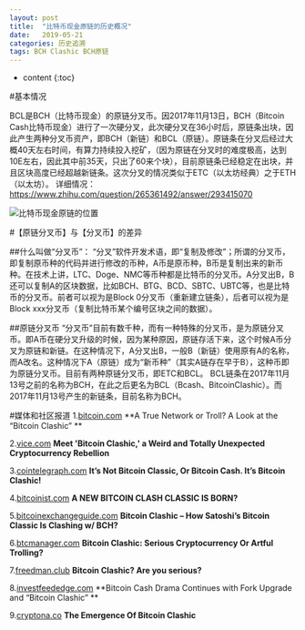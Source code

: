 ```yaml
---
layout: post
title:  "比特币现金原链的历史概况"
date:   2019-05-21
categories: 历史追溯
tags: BCH Clashic BCH原链
---
```


* content
{:toc}

#基本情况

BCL是BCH（比特币现金）的原链分叉币。因2017年11月13日，BCH（Bitcoin Cash比特币现金）进行了一次硬分叉，此次硬分叉在36小时后，原链条出块，因此产生两种分叉币资产，即BCH（新链）和BCL（原链）。原链条在分叉后经过大概40天左右时间，有算力持续投入挖矿，（因为原链在分叉时的难度极高，达到10E左右，因此其中前35天，只出了60来个块），目前原链条已经稳定在出块，并且区块高度已经超越新链条。这次分叉的情况类似于ETC（以太坊经典）之于ETH（以太坊）。
详细情况：https://www.zhihu.com/question/265361492/answer/293415070

![比特币现金原链的位置](https://bitcoincashcn.github.io/pic/fork.PNG)

#【原链分叉币】与【分叉币】的差异

##什么叫做“分叉币”：
“分叉”软件开发术语，即“复制及修改”；所谓的分叉币，即复制原币种的代码并进行修改的币种，A币是原币种，B币是复制出来的新币种。在技术上讲，LTC、Doge、NMC等币种都是比特币的分叉币。A分叉出B，B还可以复制A的区块数据，比如BCH、BTG、BCD、SBTC、UBTC等，也是比特币的分叉币。前者可以视为是Block 0分叉币（重新建立链条），后者可以视为是Block xxx分叉币（复制比特币某个编号区块之间的数据）。

##原链分叉币
“分叉币”目前有数千种，而有一种特殊的分叉币，是为原链分叉币。即A币在硬分叉升级的时候，因为某种原因，原链存活下来，这个时候A币分叉为原链和新链。在这种情况下，A分叉出B，一般B（新链）使用原有A的名称，而A改名。这种情况下A（原链）成为“新币种”（其实A链存在早于B），这种币即为原链分叉币。目前有两种原链分叉币，即ETC和BCL。
BCL链条在2017年11月13号之前的名称为BCH，在此之后更名为BCL（Bcash、BitcoinClashic）。而2017年11月13号产生的新链条，目前名称为BCH。

#媒体和社区报道
1.[bitcoin.com](https://news.bitcoin.com/a-true-network-or-troll-a-look-at-the-bitcoin-clashic-project/ "") **A True Network or Troll? A Look at the “Bitcoin Clashic” **

2.[vice.com](https://motherboard.vice.com/en_us/article/pa345z/meet-bitcoin-clashic-a-weird-bitcoin-cash-fork-rebellion "") **Meet 'Bitcoin Clashic,' a Weird and Totally Unexpected Cryptocurrency Rebellion**

3.[cointelegraph.com](https://cointelegraph.com/news/its-not-bitcoin-classic-or-bitcoin-cash-its-bitcoin-clashic "") **It’s Not Bitcoin Classic, Or Bitcoin Cash. It’s Bitcoin Clashic!**

4.[bitcoinist.com](http://bitcoinist.com/bitcoin-clashic-bitcoin-cash-fork/ "") **A NEW BITCOIN CLASH CLASSIC IS BORN?** 

5.[bitcoinexchangeguide.com](https://bitcoinexchangeguide.com/bitcoin-clashic/ "") **Bitcoin Clashic – How Satoshi’s Bitcoin Classic Is Clashing w/ BCH?**

6.[btcmanager.com](https://btcmanager.com/bitcoin-clashic-serious-crypto) **Bitcoin Clashic: Serious Cryptocurrency Or Artful Trolling?**

7.[freedman.club](https://freedman.club/en/bitcoin-clashic-are-you-serious/) **Bitcoin Clashic? Are you serious?**

8.[investfeededge.com](https://investfeededge.com/bitcoin-cash-drama-continues-with-fork-upgrade-and-bitcoin-clashic/) **Bitcoin Cash Drama Continues with Fork Upgrade and “Bitcoin Clashic” **

9.[cryptona.co](https://cryptona.co/emergence-bitcoin-clashic/) **The Emergence Of Bitcoin Clashic**








